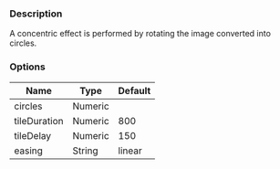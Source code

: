---
---

### Description
A concentric effect is performed by rotating the image converted into circles.

### Options
| Name | Type | Default |
|------|------|---------|
| circles | Numeric |  |
| tileDuration | Numeric | 800 |
| tileDelay | Numeric | 150 |
| easing | String | linear |
